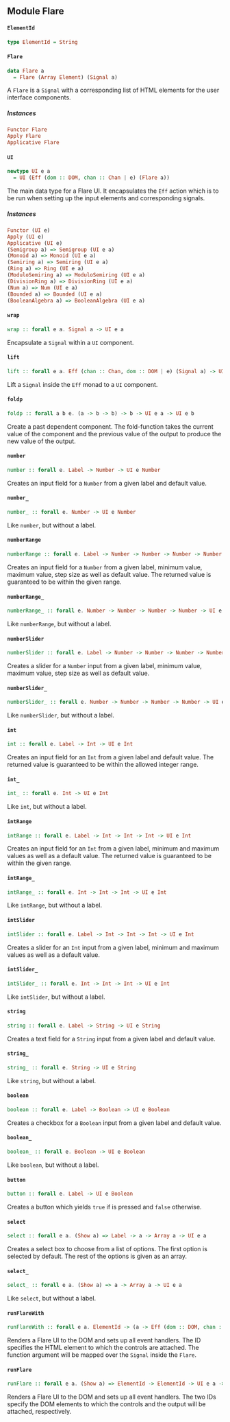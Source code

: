 ## Module Flare

#### `ElementId`

``` purescript
type ElementId = String
```

#### `Flare`

``` purescript
data Flare a
  = Flare (Array Element) (Signal a)
```

A `Flare` is a `Signal` with a corresponding list of HTML elements
for the user interface components.

##### Instances
``` purescript
Functor Flare
Apply Flare
Applicative Flare
```

#### `UI`

``` purescript
newtype UI e a
  = UI (Eff (dom :: DOM, chan :: Chan | e) (Flare a))
```

The main data type for a Flare UI. It encapsulates the `Eff` action
which is to be run when setting up the input elements and corresponding
signals.

##### Instances
``` purescript
Functor (UI e)
Apply (UI e)
Applicative (UI e)
(Semigroup a) => Semigroup (UI e a)
(Monoid a) => Monoid (UI e a)
(Semiring a) => Semiring (UI e a)
(Ring a) => Ring (UI e a)
(ModuloSemiring a) => ModuloSemiring (UI e a)
(DivisionRing a) => DivisionRing (UI e a)
(Num a) => Num (UI e a)
(Bounded a) => Bounded (UI e a)
(BooleanAlgebra a) => BooleanAlgebra (UI e a)
```

#### `wrap`

``` purescript
wrap :: forall e a. Signal a -> UI e a
```

Encapsulate a `Signal` within a `UI` component.

#### `lift`

``` purescript
lift :: forall e a. Eff (chan :: Chan, dom :: DOM | e) (Signal a) -> UI e a
```

Lift a `Signal` inside the `Eff` monad to a `UI` component.

#### `foldp`

``` purescript
foldp :: forall a b e. (a -> b -> b) -> b -> UI e a -> UI e b
```

Create a past dependent component. The fold-function takes the current
value of the component and the previous value of the output to produce
the new value of the output.

#### `number`

``` purescript
number :: forall e. Label -> Number -> UI e Number
```

Creates an input field for a `Number` from a given label and default
value.

#### `number_`

``` purescript
number_ :: forall e. Number -> UI e Number
```

Like `number`, but without a label.

#### `numberRange`

``` purescript
numberRange :: forall e. Label -> Number -> Number -> Number -> Number -> UI e Number
```

Creates an input field for a `Number` from a given label,
minimum value, maximum value, step size as well as default value.
The returned value is guaranteed to be within the given range.

#### `numberRange_`

``` purescript
numberRange_ :: forall e. Number -> Number -> Number -> Number -> UI e Number
```

Like `numberRange`, but without a label.

#### `numberSlider`

``` purescript
numberSlider :: forall e. Label -> Number -> Number -> Number -> Number -> UI e Number
```

Creates a slider for a `Number` input from a given label,
minimum value, maximum value, step size as well as default value.

#### `numberSlider_`

``` purescript
numberSlider_ :: forall e. Number -> Number -> Number -> Number -> UI e Number
```

Like `numberSlider`, but without a label.

#### `int`

``` purescript
int :: forall e. Label -> Int -> UI e Int
```

Creates an input field for an `Int` from a given label and default
value. The returned value is guaranteed to be within the allowed integer
range.

#### `int_`

``` purescript
int_ :: forall e. Int -> UI e Int
```

Like `int`, but without a label.

#### `intRange`

``` purescript
intRange :: forall e. Label -> Int -> Int -> Int -> UI e Int
```

Creates an input field for an `Int` from a given label, minimum and
maximum values as well as a default value. The returned value is
guaranteed to be within the given range.

#### `intRange_`

``` purescript
intRange_ :: forall e. Int -> Int -> Int -> UI e Int
```

Like `intRange`, but without a label.

#### `intSlider`

``` purescript
intSlider :: forall e. Label -> Int -> Int -> Int -> UI e Int
```

Creates a slider for an `Int` input from a given label, minimum and
maximum values as well as a default value.

#### `intSlider_`

``` purescript
intSlider_ :: forall e. Int -> Int -> Int -> UI e Int
```

Like `intSlider`, but without a label.

#### `string`

``` purescript
string :: forall e. Label -> String -> UI e String
```

Creates a text field for a `String` input from a given label and default
value.

#### `string_`

``` purescript
string_ :: forall e. String -> UI e String
```

Like `string`, but without a label.

#### `boolean`

``` purescript
boolean :: forall e. Label -> Boolean -> UI e Boolean
```

Creates a checkbox for a `Boolean` input from a given label and default
value.

#### `boolean_`

``` purescript
boolean_ :: forall e. Boolean -> UI e Boolean
```

Like `boolean`, but without a label.

#### `button`

``` purescript
button :: forall e. Label -> UI e Boolean
```

Creates a button which yields `true` if is pressed and `false` otherwise.

#### `select`

``` purescript
select :: forall e a. (Show a) => Label -> a -> Array a -> UI e a
```

Creates a select box to choose from a list of options. The first option
is selected by default. The rest of the options is given as an array.

#### `select_`

``` purescript
select_ :: forall e a. (Show a) => a -> Array a -> UI e a
```

Like `select`, but without a label.

#### `runFlareWith`

``` purescript
runFlareWith :: forall e a. ElementId -> (a -> Eff (dom :: DOM, chan :: Chan | e) Unit) -> UI e a -> Eff (dom :: DOM, chan :: Chan | e) Unit
```

Renders a Flare UI to the DOM and sets up all event handlers. The ID
specifies the HTML element to which the controls are attached. The
function argument will be mapped over the `Signal` inside the `Flare`.

#### `runFlare`

``` purescript
runFlare :: forall e a. (Show a) => ElementId -> ElementId -> UI e a -> Eff (dom :: DOM, chan :: Chan | e) Unit
```

Renders a Flare UI to the DOM and sets up all event handlers. The two IDs
specify the DOM elements to which the controls and the output will be
attached, respectively.


